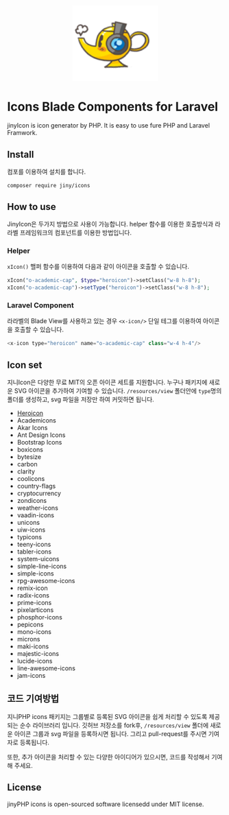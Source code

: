 <p align="center">
    <a href="#">
        <img src="./images/jiny.png" width="200">
    </a>
</p>

# Icons Blade Components for Laravel
jinyIcon is icon generator by PHP. It is easy to use fure PHP and Laravel Framwork.

## Install
컴포를 이용하여 설치를 합니다.
```
composer require jiny/icons
```

## How to use
JinyIcon은 두가지 방법으로 사용이 가능합니다. helper 함수를 이용한 호출방식과 라라벨 프레임워크의 컴포넌트를 이용한 방법입니다.

### Helper 
`xIcon()` 핼퍼 함수를 이용하여 다음과 같이 아이콘을 호출할 수 있습니다.
```php
xIcon("o-academic-cap", $type="heroicon")->setClass("w-8 h-8");
xIcon("o-academic-cap")->setType("heroicon")->setClass("w-8 h-8");
```

### Laravel Component
라라벨의 Blade View를 사용하고 있는 경우 `<x-icon/>` 단일 테그를 이용하여 아이콘을 호출할 수 있습니다.

```php
<x-icon type="heroicon" name="o-academic-cap" class="w-4 h-4"/>
```

## Icon set
지니Icon은 다양한 무료 MIT의 오픈 아이콘 세트를 지원합니다. 누구나 패키지에 새로운 SVG 아이콘을 추가하여
기여할 수 있습니다. `/resources/view` 폴더안에 `type`명의 폴더를 생성하고, svg 파일을 저장만 하여 커밋하면 됩니다.

* [Heroicon](https://heroicons.com/)
* Academicons
* Akar Icons
* Ant Design Icons
* Bootstrap Icons
* boxicons
* bytesize
* carbon
* clarity
* coolicons
* country-flags
* cryptocurrency
* zondicons
* weather-icons
* vaadin-icons
* unicons
* uiw-icons
* typicons
* teeny-icons
* tabler-icons
* system-uicons
* simple-line-icons
* simple-icons
* rpg-awesome-icons
* remix-icon
* radix-icons
* prime-icons
* pixelarticons
* phosphor-icons
* pepicons
* mono-icons
* microns
* maki-icons
* majestic-icons
* lucide-icons
* line-awesome-icons
* jam-icons




## 코드 기여방법
지니PHP icons 패키지는 그룹별로 등록된 SVG 아이콘을 쉽게 처리할 수 있도록 제공되는
순수 라이브러리 입니다. 깃허브 저장소를 fork후, `/resources/view` 폴더에 새로운 아이콘 그룹과 
svg 파일을 등록하시면 됩니다. 그리고 pull-request를 주시면 기여자로 등록됩니다.

또한, 추가 아이콘을 처리할 수 있는 다양한 아이디어가 있으시면, 코드를 작성해서 기여해 주세요.





## License
jinyPHP icons is open-sourced software licensedd under MIT license.
